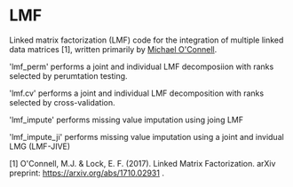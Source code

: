 # LMF
Linked matrix factorization (LMF) code for the integration of multiple linked data matrices [1], written primarily by [Michael O'Connell](https://sites.google.com/a/umn.edu/michael-o-connell/).  

'lmf_perm' performs a joint and individual LMF decomposiion with ranks selected by perumtation testing.

'lmf.cv' performs a joint and individual LMF decomposition with ranks selected by cross-validation.

'lmf_impute' performs missing value imputation using joing LMF

'lmf_impute_ji' performs missing value imputation using a joint and invidual LMG (LMF-JIVE)

[1] O'Connell, M.J. & Lock, E. F. (2017). Linked Matrix Factorization. arXiv preprint: https://arxiv.org/abs/1710.02931 .


